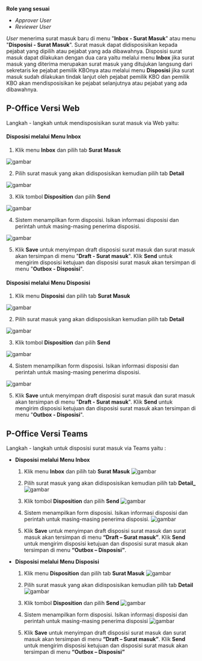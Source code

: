 **Role yang sesuai**

- *Approver User*
- *Reviewer User*

_User_ menerima surat masuk baru di menu "**Inbox - Surat Masuk**" atau menu "**Disposisi - Surat Masuk**". Surat masuk dapat didisposisikan kepada pejabat yang dipilih atau pejabat yang ada dibawahnya. Disposisi surat masuk dapat dilakukan dengan dua cara yaitu melalui menu **Inbox** jika surat masuk yang diterima merupakan surat masuk yang ditujukan langsung dari sekretaris ke pejabat pemilik KBOnya atau melalui menu **Disposisi** jika surat masuk sudah dilakukan tindak lanjut oleh pejabat pemilik KBO dan pemilik KBO akan mendisposisikan ke pejabat selanjutnya atau pejabat yang ada dibawahnya.


## **P-Office Versi Web**

Langkah - langkah untuk mendisposisikan surat masuk via Web yaitu:

####   **Disposisi melalui Menu Inbox**

1.    Klik menu **Inbox** dan pilih tab **Surat Masuk**

![gambar](SuratMasuk/SM_Web/SM22.png)

2.    Pilih surat masuk yang akan didisposisikan kemudian pilih tab **Detail**

![gambar](SuratMasuk/SM_Web/SM23.png)

3.    Klik tombol **Disposition** dan pilih **Send**

![gambar](SuratMasuk/SM_Web/SM24.png)

4.    Sistem menampilkan form disposisi. Isikan informasi disposisi dan perintah untuk masing-masing penerima disposisi.

![gambar](SuratMasuk/SM_Web/SM25.png)

5.    Klik **Save** untuk menyimpan draft disposisi surat masuk dan surat masuk akan tersimpan di menu "**Draft - Surat masuk**". Klik **Send** untuk mengirim disposisi ketujuan dan disposisi surat masuk akan tersimpan di menu "**Outbox - Disposisi**".


####   **Disposisi melalui Menu Disposisi**

1.    Klik menu **Disposisi** dan pilih tab **Surat Masuk**

![gambar](SuratMasuk/SM_Web/SM26.png)

2.    Pilih surat masuk yang akan didisposisikan kemudian pilih tab **Detail**

![gambar](SuratMasuk/SM_Web/SM27.png)

3.    Klik tombol **Disposition** dan pilih **Send**

![gambar](SuratMasuk/SM_Web/SM28.png)

4.    Sistem menampilkan form disposisi. Isikan informasi disposisi dan perintah untuk masing-masing penerima disposisi.

![gambar](SuratMasuk/SM_Web/SM29.png)

5.    Klik **Save** untuk menyimpan draft disposisi surat masuk dan surat masuk akan tersimpan di menu "**Draft - Surat masuk**". Klik **Send** untuk mengirim disposisi ketujuan dan disposisi surat masuk akan tersimpan di menu "**Outbox - Disposisi**".


## **P-Office Versi Teams**

Langkah - langkah untuk disposisi surat masuk via Teams yaitu :

- **Disposisi melalui Menu Inbox**

    1.    Klik menu **Inbox** dan pilih tab **Surat Masuk**
    ![gambar](SuratMasuk/SM_Teams/SM25.png)


    2.    Pilih surat masuk yang akan didisposisikan kemudian pilih tab **Detail_**
    ![gambar](SuratMasuk/SM_Teams/SM26.png)


    3.    Klik tombol **Disposition** dan pilih **Send**
    ![gambar](SuratMasuk/SM_Teams/SM27.png)


    4.    Sistem menampilkan form disposisi. Isikan informasi disposisi dan perintah untuk masing-masing penerima disposisi.
    ![gambar](SuratMasuk/SM_Teams/SM28.png)


    5.    Klik **Save** untuk menyimpan draft disposisi surat masuk dan surat masuk akan tersimpan di menu **“Draft – Surat masuk”**. Klik **Send** untuk mengirim disposisi ketujuan dan disposisi surat masuk akan tersimpan di menu **“Outbox – Disposisi”**.

- **Disposisi melalui Menu Disposisi**

    1.    Klik menu **Disposition** dan pilih tab **Surat Masuk**
    ![gambar](SuratMasuk/SM_Teams/SM29.png)


    2.    Pilih surat masuk yang akan didisposisikan kemudian pilih tab **Detail**
    ![gambar](SuratMasuk/SM_Teams/SM30.png)


    3.    Klik tombol **Disposition** dan pilih **Send**
    ![gambar](SuratMasuk/SM_Teams/SM31.png)


    4.    Sistem menampilkan form disposisi. Isikan informasi disposisi dan perintah untuk masing-masing penerima disposisi
    ![gambar](SuratMasuk/SM_Teams/SM32.png)


    5.    Klik **Save** untuk menyimpan draft disposisi surat masuk dan surat masuk akan tersimpan di menu **“Draft – Surat masuk”**. Klik **Send** untuk mengirim disposisi ketujuan dan disposisi surat masuk akan tersimpan di menu **“Outbox – Disposisi”**


